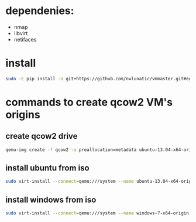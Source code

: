 # dependenies:
+ nmap
+ libvirt
+ netifaces

# install
```bash
sudo -E pip install -U git+https://github.com/nwlunatic/vmmaster.git#egg=vmmaster
```

# commands to create qcow2 VM's origins
## create qcow2 drive
```bash
qemu-img create -f qcow2 -o preallocation=metadata ubuntu-13.04-x64-origin.qcow2 8G
```
## install ubuntu from iso
```bash
sudo virt-install --connect=qemu:///system --name ubuntu-13.04-x64-origin --network=bridge:virbr0 --ram 2048 --vcpus 2 --disk path=/home/vmmaster/vmmaster/origins/ubuntu-13.04-x64-origin.qcow2,format=qcow2,bus=virtio,cache=none --cdrom /home/vmmaster/ubuntu-13.04-desktop-amd64.iso --vnc --accelerate --os-type=linux --os-variant=generic26 --hvm
```
## install windows from iso
```bash
sudo virt-install --connect=qemu:///system --name windows-7-x64-origin --network=bridge:virbr0 --ram 2048 --vcpus 2 --disk path=/home/vmmaster/vmmaster/origins/windows-7-x64-origin.qcow2,format=qcow2,bus=virtio,cache=none --cdrom /home/vmmaster/Win7x64sp1oem.iso --disk path=/home/vmmaster/virtio-win-0.1-65.iso,device=cdrom,perms=ro --vnc --accelerate --os-type=windows --os-variant=win7 --hvm
```
